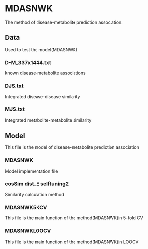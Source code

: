 # MDASNWK
The method of disease-metabolite prediction association.
## Data
Used to test the model(MDASNWK)
### D-M_337x1444.txt
known disease-metabolite associations
### DJS.txt
Integrated disease-disease similarity
### MJS.txt
Integrated metabolite-metabolite similarity
## Model
This file is the model of disease-metabolite prediction association
### MDASNWK
Model implementation file
### cosSim dist_E selftuning2 
Similarity calculation method
### MDASNWK5KCV
This file is the main function of the method(MDASNWK)in 5-fold CV
### MDASNWKLOOCV
This file is the main function of the method(MDASNWK)in LOOCV

